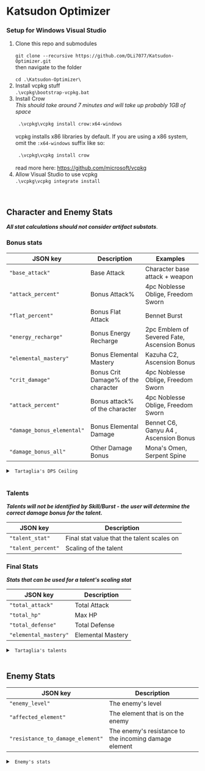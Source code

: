 # Katsudon Optimizer

### Setup for Windows Visual Studio

<ol>
<li>
Clone this repo and submodules
<br>
<code>
git clone --recursive https://github.com/DLi7077/Katsudon-Optimizer.git</code>
<br>
then navigate to the folder
<br>
<code>
cd .\Katsudon-Optimizer\
</code>
</li>

<li>
Install vcpkg stuff
<br>
<code>.\vcpkg\bootstrap-vcpkg.bat</code>
</li>

<li>
Install Crow
<br>
<i>This should take around 7 minutes and will take up probably 1GB of space</i>
<br>
<code>
 .\vcpkg\vcpkg install crow:x64-windows
</code>
<br>
vcpkg installs x86 libraries by default. If you are using a x86 system, omit the <code>:x64-windows</code> suffix like so:
<br>
<code>
 .\vcpkg\vcpkg install crow
</code>
<br>
read more here: <a href="https://github.com/microsoft/vcpkg">https://github.com/microsoft/vcpkg</a>
</li>
<li>
Allow Visual Studio to use vcpkg
<br>
<code>.\vcpkg\vcpkg integrate install</code>
</li>
</ol>

<br>

## Character and Enemy Stats

**_All stat calculations should not consider artifact substats_**.

### Bonus stats

| JSON key                   | Description                         | Examples                                    |
| -------------------------- | ----------------------------------- | ------------------------------------------- |
| `"base_attack"`            | Base Attack                         | Character base attack + weapon              |
| `"attack_percent"`         | Bonus Attack%                       | 4pc Noblesse Oblige, Freedom Sworn          |
| `"flat_percent"`           | Bonus Flat Attack                   | Bennet Burst                                |
| `"energy_recharge"`        | Bonus Energy Recharge               | 2pc Emblem of Severed Fate, Ascension Bonus |
| `"elemental_mastery"`      | Bonus Elemental Mastery             | Kazuha C2, Ascension Bonus                  |
| `"crit_damage"`            | Bonus Crit Damage% of the character | 4pc Noblesse Oblige, Freedom Sworn          |
| `"attack_percent"`         | Bonus attack% of the character      | 4pc Noblesse Oblige, Freedom Sworn          |
| `"damage_bonus_elemental"` | Bonus Elemental Damage              | Bennet C6, Ganyu A4 , Ascension Bonus       |
| `"damage_bonus_all"`       | Other Damage Bonus                  | Mona's Omen, Serpent Spine                  |

<details>
<summary><code> Tartaglia's DPS Ceiling</code></summary>

```js
// Represents Tartaglia's stats without any artifacts
{
  element: "Hydro",              // Tartaglia's Element
  base_attack: 843,              // Base Attack (with Aqua Simulacra)
  crit_damage: 0.882,            // +88.2% Crit Damage (from Aqua Simulacra)
  flat_attack: 1491,             // 1491 bonus Flat Attack from Bennet burst + Adeptus' Temptation
  attack_percent: 1.22,          // +122% Bonus Attack Percent (without artifacts)
  elemental_mastery: 747,        // 747 Bonus Elemental Mastery Key of Khaj-Nisut + Kazuha C2
  damage_bonus_elemental: 1.126, // 112.6% Hydro Damage Bonus (Kazuha + Ascension + Potion)
  damage_bonus_all: 1.0,         // 100% Other Damage Bonus (Mona Omen + Aqua Simulacra)
  ...
};

```

</details>

<br>

### Talents

**_Talents will not be identified by Skill/Burst - the user will determine the correct damage bonus for the talent._**

| JSON key           | Description                                |
| ------------------ | ------------------------------------------ |
| `"talent_stat"`    | Final stat value that the talent scales on |
| `"talent_percent"` | Scaling of the talent                      |

### Final Stats

**_Stats that can be used for a talent's scaling stat_**

| JSON key              | Description       |
| --------------------- | ----------------- |
| `"total_attack"`      | Total Attack      |
| `"total_hp"`          | Max HP            |
| `"total_defense"`     | Total Defense     |
| `"elemental_mastery"` | Elemental Mastery |

<details>
<summary><code> Tartaglia's talents</code></summary>

```js
{
  talent_stat: "total_attack", // Talent scales off total_attack
  talent_percent: 9.86,        // Talent has a 986% scaling
  ...
}
```

</details>

<br>

## Enemy Stats

| JSON key                         | Description                                           |
| -------------------------------- | ----------------------------------------------------- |
| `"enemy_level"`                  | The enemy's level                                     |
| `"affected_element"`             | The element that is on the enemy                      |
| `"resistance_to_damage_element"` | The enemy's resistance to the incoming damage element |

<details>
<summary><code> Enemy's stats</code></summary>

```js
{
  element: "Hydro", // Tartaglia's damaging element from before
  ...,
  enemy_level: 90,                   // Enemy is level 90
  affected_element: "Pyro",          // Enemy is affected by Pyro to enable vaporize
  resistance_to_damage_element: -1.8 // Enemy has -1.8 resistance to Hydro (above)
}
```
</details>
